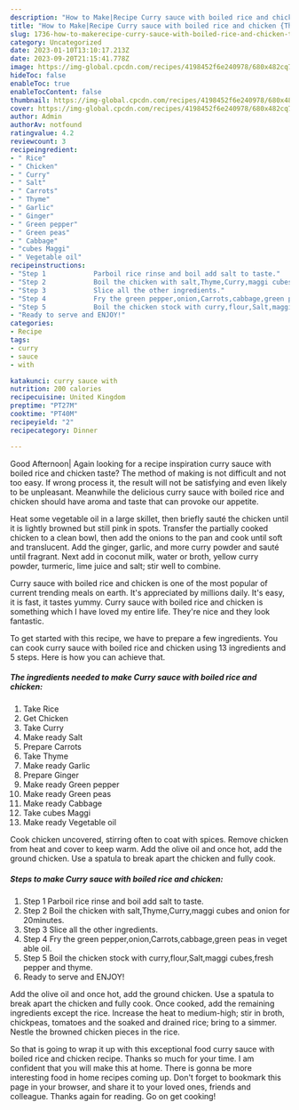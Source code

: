 ```yaml
---
description: "How to Make|Recipe Curry sauce with boiled rice and chicken {That is Special"
title: "How to Make|Recipe Curry sauce with boiled rice and chicken {That is Special"
slug: 1736-how-to-makerecipe-curry-sauce-with-boiled-rice-and-chicken-that-is-special
category: Uncategorized
date: 2023-01-10T13:10:17.213Z
date: 2023-09-20T21:15:41.778Z
image: https://img-global.cpcdn.com/recipes/4198452f6e240978/680x482cq70/curry-sauce-with-boiled-rice-and-chicken-recipe-main-photo.jpg
hideToc: false
enableToc: true
enableTocContent: false
thumbnail: https://img-global.cpcdn.com/recipes/4198452f6e240978/680x482cq70/curry-sauce-with-boiled-rice-and-chicken-recipe-main-photo.jpg
cover: https://img-global.cpcdn.com/recipes/4198452f6e240978/680x482cq70/curry-sauce-with-boiled-rice-and-chicken-recipe-main-photo.jpg
author: Admin
authorAv: notfound
ratingvalue: 4.2
reviewcount: 3
recipeingredient:
- " Rice"
- " Chicken"
- " Curry"
- " Salt"
- " Carrots"
- " Thyme"
- " Garlic"
- " Ginger"
- " Green pepper"
- " Green peas"
- " Cabbage"
- "cubes Maggi"
- " Vegetable oil"
recipeinstructions:
- "Step 1            Parboil rice rinse and boil add salt to taste."
- "Step 2            Boil the chicken with salt,Thyme,Curry,maggi cubes and onion for 20minutes."
- "Step 3            Slice all the other ingredients."
- "Step 4            Fry the green pepper,onion,Carrots,cabbage,green peas in veget able oil."
- "Step 5            Boil the chicken stock with curry,flour,Salt,maggi cubes,fresh pepper and thyme."
- "Ready to serve and ENJOY!"
categories:
- Recipe
tags:
- curry
- sauce
- with

katakunci: curry sauce with 
nutrition: 200 calories
recipecuisine: United Kingdom
preptime: "PT27M"
cooktime: "PT40M"
recipeyield: "2"
recipecategory: Dinner

---
```



Good Afternoon| Again looking for a recipe inspiration curry sauce with boiled rice and chicken taste? The method of making is not difficult and not too easy. If wrong process it, the result will not be satisfying and even likely to be unpleasant. Meanwhile the delicious curry sauce with boiled rice and chicken should have aroma and taste that can provoke our appetite.





Heat some vegetable oil in a large skillet, then briefly sauté the chicken until it is lightly browned but still pink in spots. Transfer the partially cooked chicken to a clean bowl, then add the onions to the pan and cook until soft and translucent. Add the ginger, garlic, and more curry powder and sauté until fragrant. Next add in coconut milk, water or broth, yellow curry powder, turmeric, lime juice and salt; stir well to combine.

Curry sauce with boiled rice and chicken is one of the most popular of current trending meals on earth. It's appreciated by millions daily. It's easy, it is fast, it tastes yummy. Curry sauce with boiled rice and chicken is something which I have loved my entire life. They're nice and they look fantastic.


To get started with this recipe, we have to prepare a few ingredients. You can cook curry sauce with boiled rice and chicken using 13 ingredients and 5 steps. Here is how you can achieve that.

<!--inarticleads1-->

##### The ingredients needed to make Curry sauce with boiled rice and chicken:

1. Take  Rice
1. Get  Chicken
1. Take  Curry
1. Make ready  Salt
1. Prepare  Carrots
1. Take  Thyme
1. Make ready  Garlic
1. Prepare  Ginger
1. Make ready  Green pepper
1. Make ready  Green peas
1. Make ready  Cabbage
1. Take cubes Maggi
1. Make ready  Vegetable oil


Cook chicken uncovered, stirring often to coat with spices. Remove chicken from heat and cover to keep warm. Add the olive oil and once hot, add the ground chicken. Use a spatula to break apart the chicken and fully cook. 

<!--inarticleads2-->

##### Steps to make Curry sauce with boiled rice and chicken:

1. Step 1            Parboil rice rinse and boil add salt to taste.
1. Step 2            Boil the chicken with salt,Thyme,Curry,maggi cubes and onion for 20minutes.
1. Step 3            Slice all the other ingredients.
1. Step 4            Fry the green pepper,onion,Carrots,cabbage,green peas in veget able oil.
1. Step 5            Boil the chicken stock with curry,flour,Salt,maggi cubes,fresh pepper and thyme.
1. Ready to serve and ENJOY!

Add the olive oil and once hot, add the ground chicken. Use a spatula to break apart the chicken and fully cook. Once cooked, add the remaining ingredients except the rice. Increase the heat to medium-high; stir in broth, chickpeas, tomatoes and the soaked and drained rice; bring to a simmer. Nestle the browned chicken pieces in the rice. 

So that is going to wrap it up with this exceptional food curry sauce with boiled rice and chicken recipe. Thanks so much for your time. I am confident that you will make this at home. There is gonna be more interesting food in home recipes coming up. Don't forget to bookmark this page in your browser, and share it to your loved ones, friends and colleague. Thanks again for reading. Go on get cooking!
